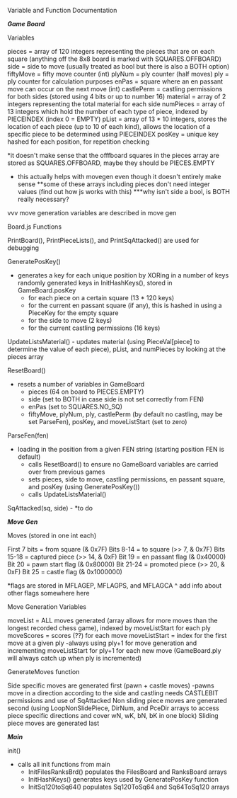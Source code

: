 Variable and Function Documentation


_____Game Board_____

Variables

pieces = array of 120 integers representing the pieces that are on each square (anything off the 8x8 board is marked with SQUARES.OFFBOARD)
side = side to move (usually treated as bool but there is also a BOTH option)
fiftyMove = fifty move counter (int)
plyNum = ply counter (half moves)
ply = ply counter for calculation purposes
enPas = square where an en passant move can occur on the next move (int)
castlePerm = castling permissions for both sides (stored using 4 bits or up to number 16)
material = array of 2 integers representing the total material for each side
numPieces = array of 13 integers which hold the number of each type of piece, indexed by PIECEINDEX (index 0 = EMPTY)
pList = array of 13 * 10 integers, stores the location of each piece (up to 10 of each kind), allows the location of a specific piece to be determined using PIECEINDEX
posKey = unique key hashed for each position, for repetition checking

*it doesn't make sense that the offfboard squares in the pieces array are stored as SQUARES.OFFBOARD, maybe they should be PIECES.EMPTY
- this actually helps with movegen even though it doesn't entirely make sense
**some of these arrays including pieces don't need integer values (find out how js works with this)
***why isn't side a bool, is BOTH really necessary?

vvv move generation variables are described in move gen


Board.js Functions

PrintBoard(), PrintPieceLists(), and PrintSqAttacked() are used for debugging

GeneratePosKey()
- generates a key for each unique position by XORing in a number of keys randomly generated keys in InitHashKeys(), stored in GameBoard.posKey
    - for each piece on a certain square (13 * 120 keys)
    - for the current en passant square (if any), this is hashed in using a PieceKey for the empty square
    - for the side to move (2 keys)
    - for the current castling permissions (16 keys)
    
UpdateListsMaterial() - updates material (using PieceVal[piece] to determine the value of each piece), pList, and numPieces by looking at the pieces array

ResetBoard()
- resets a number of variables in GameBoard
    - pieces (64 on board to PIECES.EMPTY)
    - side (set to BOTH in case side is not set correctly from FEN)
    - enPas (set to SQUARES.NO_SQ)
    - fiftyMove, plyNum, ply, castlePerm (by default no castling, may be set ParseFen), posKey, and moveListStart (set to zero)

ParseFen(fen)
- loading in the position from a given FEN string (starting position FEN is default)
    - calls ResetBoard() to ensure no GameBoard variables are carried over from previous games
    - sets pieces, side to move, castling permissions, en passant square, and posKey (using GeneratePosKey())
    - calls UpdateListsMaterial()
    
SqAttacked(sq, side) - *to do 
    

_____Move Gen_____

Moves (stored in one int each)

First 7 bits = from square (& 0x7F)
Bits 8-14 = to square (>> 7, & 0x7F)
Bits 15-18 = captured piece (>> 14, & 0xF)
Bit 19 = en passant flag (& 0x40000)
Bit 20 = pawn start flag (& 0x80000)
Bit 21-24 = promoted piece (>> 20, & 0xF)
Bit 25 = castle flag (& 0x1000000)

*flags are stored in MFLAGEP, MFLAGPS, and MFLAGCA
^ add info about other flags somewhere here


Move Generation Variables

moveList = ALL moves generated (array allows for more moves than the longest recorded chess game), indexed by moveListStart for each ply
moveScores = scores (??) for each move
moveListStart = index for the first move at a given ply
-always using ply+1 for move generation and incrementing moveListStart for ply+1 for each new move (GameBoard.ply will always catch up when ply is incremented)


GenerateMoves function

Side specific moves are generated first (pawn + castle moves)
-pawns move in a direction according to the side and castling needs CASTLEBIT permissions and use of SqAttacked
Non sliding piece moves are generated second (using LoopNonSlidePiece, DirNum, and PceDir arrays to access piece specific directions and cover wN, wK, bN, bK in one block)
Sliding piece moves are generated last


_____Main_____

init()
- calls all init functions from main
    - InitFilesRanksBrd() populates the FilesBoard and RanksBoard arrays
    - InitHashKeys() generates keys used by GeneratePosKey function
    - InitSq120toSq64() populates Sq120ToSq64 and Sq64ToSq120 arrays
